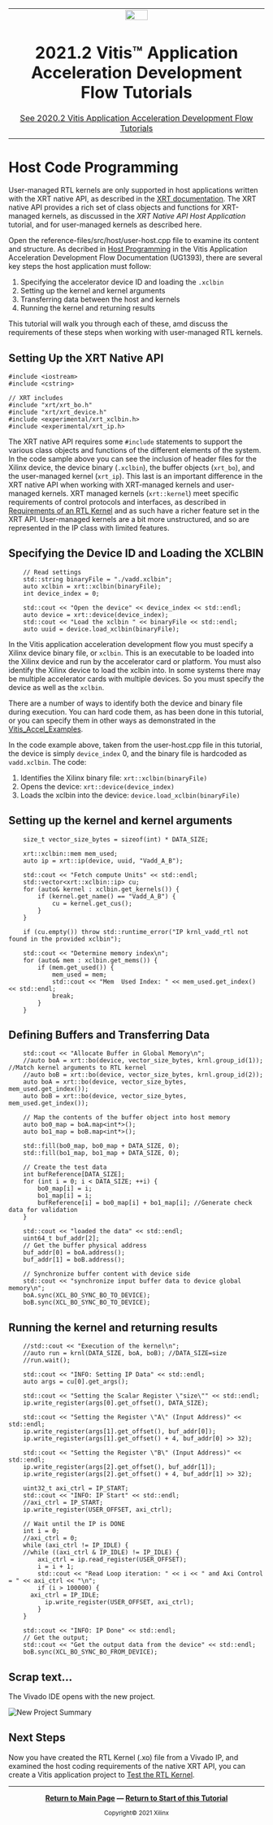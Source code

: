 ﻿<table class="sphinxhide">
 <tr>
   <td align="center"><img src="https://www.xilinx.com/content/dam/xilinx/imgs/press/media-kits/corporate/xilinx-logo.png" width="30%"/><h1>2021.2 Vitis™ Application Acceleration Development Flow Tutorials</h1>
   <a href="https://github.com/Xilinx/Vitis-Tutorials/tree/2020.2">See 2020.2 Vitis Application Acceleration Development Flow Tutorials</a>
   </td>
 </tr>
 <tr>
 <td>
 </td>
 </tr>
</table>

# Host Code Programming

User-managed RTL kernels are only supported in host applications written with the XRT native API, as described in the [XRT documentation](https://xilinx.github.io/XRT/master/html/xrt_native_apis.html). The XRT native API provides a rich set of class objects and functions for XRT-managed kernels, as discussed in the *XRT Native API Host Application* tutorial, and for user-managed kernels as described here. 

Open the reference-files/src/host/user-host.cpp file to examine its content and structure. As decribed in [Host Programming](https://www.xilinx.com/html_docs/xilinx2021_1/vitis_doc/devhostapp.html#vpy1519742402284) in the Vitis Application Acceleration Development Flow Documentation (UG1393), there are several key steps the host application must follow: 

1. Specifying the accelerator device ID and loading the `.xclbin`
2. Setting up the kernel and kernel arguments
3. Transferring data between the host and kernels
4. Running the kernel and returning results

This tutorial will walk you through each of these, amd discuss the requirements of these steps when working with user-managed RTL kernels.

## Setting Up the XRT Native API

```
#include <iostream>
#include <cstring>

// XRT includes
#include "xrt/xrt_bo.h"
#include "xrt/xrt_device.h"
#include <experimental/xrt_xclbin.h>
#include <experimental/xrt_ip.h>
```

The XRT native API requires some `#include` statements to support the various class objects and functions of the different elements of the system. In the code sample above you can see the inclusion of header files for the Xilinx device, the device binary (`.xclbin`), the buffer objects (`xrt_bo`), and the user-managed kernel (`xrt_ip`). This last is an important difference in the XRT native API when working with XRT-managed kernels and user-managed kernels. XRT managed kernels (`xrt::kernel`) meet specific requirements of control protocols and interfaces, as described in [Requirements of an RTL Kernel](https://www.xilinx.com/html_docs/xilinx2021_1/vitis_doc/devrtlkernel.html#qbh1504034323531) and as such have a richer feature set in the XRT API. User-managed kernels are a bit more unstructured, and so are represented in the IP class with limited features. 

## Specifying the Device ID and Loading the XCLBIN

```
    // Read settings
    std::string binaryFile = "./vadd.xclbin";
    auto xclbin = xrt::xclbin(binaryFile);
    int device_index = 0;

    std::cout << "Open the device" << device_index << std::endl;
    auto device = xrt::device(device_index);
    std::cout << "Load the xclbin " << binaryFile << std::endl;
    auto uuid = device.load_xclbin(binaryFile);
``` 

In the Vitis application acceleration development flow you must specify a Xilinx device binary file, or `xclbin`. This is an executable to be loaded into the Xilinx device and run by the accelerator card or platform. You must also identify the Xilinx device to load the xclbin into. In some systems there may be multiple accelerator cards with multiple devices. So you must specify the device as well as the `xclbin`. 

There are a number of ways to identify both the device and binary file during execution. You can hard code them, as has been done in this tutorial, or you can specify them in other ways as demonstrated in the [Vitis_Accel_Examples](https://github.com/Xilinx/Vitis_Accel_Examples). 

In the code example above, taken from the user-host.cpp file in this tutorial, the device is simply `device_index` 0, and the binary file is hardcoded as `vadd.xclbin`. The code: 

1. Identifies the Xilinx binary file: `xrt::xclbin(binaryFile)`
2. Opens the device: `xrt::device(device_index)`
3. Loads the xclbin into the device: `device.load_xclbin(binaryFile)`

## Setting up the kernel and kernel arguments

```
    size_t vector_size_bytes = sizeof(int) * DATA_SIZE;

    xrt::xclbin::mem mem_used;
    auto ip = xrt::ip(device, uuid, "Vadd_A_B");

    std::cout << "Fetch compute Units" << std::endl;
    std::vector<xrt::xclbin::ip> cu;
    for (auto& kernel : xclbin.get_kernels()) {
        if (kernel.get_name() == "Vadd_A_B") {
            cu = kernel.get_cus();
        }
    }

    if (cu.empty()) throw std::runtime_error("IP krnl_vadd_rtl not found in the provided xclbin");

    std::cout << "Determine memory index\n";
    for (auto& mem : xclbin.get_mems()) {
        if (mem.get_used()) {
            mem_used = mem;
            std::cout << "Mem  Used Index: " << mem_used.get_index() << std::endl;
            break;
        }
    }
```





## Defining Buffers and Transferring Data

```
    std::cout << "Allocate Buffer in Global Memory\n";
    //auto boA = xrt::bo(device, vector_size_bytes, krnl.group_id(1)); //Match kernel arguments to RTL kernel
    //auto boB = xrt::bo(device, vector_size_bytes, krnl.group_id(2));
    auto boA = xrt::bo(device, vector_size_bytes, mem_used.get_index());
    auto boB = xrt::bo(device, vector_size_bytes, mem_used.get_index());

    // Map the contents of the buffer object into host memory
    auto bo0_map = boA.map<int*>();
    auto bo1_map = boB.map<int*>();
 
    std::fill(bo0_map, bo0_map + DATA_SIZE, 0);
    std::fill(bo1_map, bo1_map + DATA_SIZE, 0);

    // Create the test data
    int bufReference[DATA_SIZE];
    for (int i = 0; i < DATA_SIZE; ++i) {
        bo0_map[i] = i;
        bo1_map[i] = i;
        bufReference[i] = bo0_map[i] + bo1_map[i]; //Generate check data for validation
    }

    std::cout << "loaded the data" << std::endl;
    uint64_t buf_addr[2];
    // Get the buffer physical address
    buf_addr[0] = boA.address();
    buf_addr[1] = boB.address();

    // Synchronize buffer content with device side
    std::cout << "synchronize input buffer data to device global memory\n";
    boA.sync(XCL_BO_SYNC_BO_TO_DEVICE);
    boB.sync(XCL_BO_SYNC_BO_TO_DEVICE);
```







## Running the kernel and returning results

```
    //std::cout << "Execution of the kernel\n";
    //auto run = krnl(DATA_SIZE, boA, boB); //DATA_SIZE=size
    //run.wait();

    std::cout << "INFO: Setting IP Data" << std::endl;
    auto args = cu[0].get_args();

    std::cout << "Setting the Scalar Register \"size\"" << std::endl;
    ip.write_register(args[0].get_offset(), DATA_SIZE);

    std::cout << "Setting the Register \"A\" (Input Address)" << std::endl;
    ip.write_register(args[1].get_offset(), buf_addr[0]);
    ip.write_register(args[1].get_offset() + 4, buf_addr[0] >> 32);

    std::cout << "Setting the Register \"B\" (Input Address)" << std::endl;
    ip.write_register(args[2].get_offset(), buf_addr[1]);
    ip.write_register(args[2].get_offset() + 4, buf_addr[1] >> 32);

    uint32_t axi_ctrl = IP_START;
    std::cout << "INFO: IP Start" << std::endl;
    //axi_ctrl = IP_START;
    ip.write_register(USER_OFFSET, axi_ctrl);

    // Wait until the IP is DONE
    int i = 0;
    //axi_ctrl = 0;
    while (axi_ctrl != IP_IDLE) {
    //while ((axi_ctrl & IP_IDLE) != IP_IDLE) {
        axi_ctrl = ip.read_register(USER_OFFSET);
        i = i + 1;
        std::cout << "Read Loop iteration: " << i << " and Axi Control = " << axi_ctrl << "\n";
        if (i > 100000) {
	  axi_ctrl = IP_IDLE;
          ip.write_register(USER_OFFSET, axi_ctrl);
        }
    }

    std::cout << "INFO: IP Done" << std::endl;
    // Get the output;
    std::cout << "Get the output data from the device" << std::endl;
    boB.sync(XCL_BO_SYNC_BO_FROM_DEVICE);
```




## Scrap text...
The Vivado IDE opens with the new project.

   ![New Project Summary](images/new_project_open.png)  


## Next Steps

Now you have created the RTL Kernel (.xo) file from a Vivado IP, and examined the host coding requirements of the native XRT API, you can create a Vitis application project to [Test the RTL Kernel](./using_the_rtl_kernel.md).
</br>

<hr/>
<p align="center" class="sphinxhide"><b><a href="/README.md">Return to Main Page</a> — <a href="./README.md">Return to Start of this Tutorial</a></b></p>

<p align="center" class="sphinxhide"><sup>Copyright&copy; 2021 Xilinx</sup></p>

